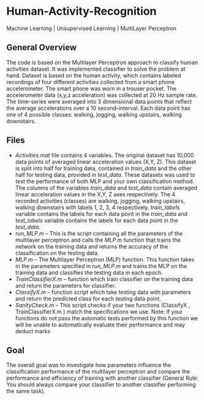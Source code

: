 # Human-Activity-Recognition
Machine Learning | Unsupervised Learning | MultiLayer Perceptron


## General Overview
The code is based on the Multilayer Perceptron approach to classify human activities dataset. It was implemented classifier to solve the problem at hand. Dataset is based on the human activity, which contains labeled recordings of four different activities collected from a smart phone accelerometer. The smart phone was worn in a trouser pocket. The accelerometer data (x,y,z acceleration) was collected at 20 Hz sample rate. The time-series were averaged into 3 dimensional data points that reflect the average accelerations over a 10 second-interval. Each data point has one of 4 possible classes: walking, jogging, walking upstairs, walking downstairs.

## Files
- *Activities.mat* file contains 4 variables. The original dataset has 10,000 data points of averaged linear acceleration values (X,Y, Z). This dataset is split into half for training data, contained in *train_data* and the other half for testing data, provided in *test_data*. These datasets was used to test the performance of both MLP and your own classification method. The columns of the variables *train_data* and *test_data* contain averaged linear acceleration values in the X,Y, Z axes respectively. The 4 recorded activities (classes) are walking, jogging, walking upstairs, walking downstairs with labels 1, 2, 3, 4 respectively. *train_labels* variable contains the labels for each data point in the *train_data* and *test_labels* variable contains the labels for each data point in the *test_data*.
- *run_MLP.m* – This is the script containing all the parameters of the multilayer perceptron and calls the *MLP.m* function that trains the network on the training data and returns the accuracy of the classification on the testing data.
-  *MLP.m* – The Multilayer Perceptron (MLP) function. This function takes in the parameters specified in *run_MLP.m* and trains the MLP on the training data and classifies the testing data in each epoch.
- *TrainClassifierX.m* – function which train classifier on the training data and return the parameters for classifier.
- *ClassifyX.m* – function script which take testing data with parameters and return the predicted class for each testing data point.
- *SanityCheck.m* – This script checks if your two functions (ClassifyX , TrainClassifierX.m ) match the specifications we use. Note: If your functions do not pass the automatic tests performed by this function we will be unable to automatically evaluate their performance and may deduct marks

## Goal
The overall goal was to investigate how parameters influence the classification performance of the multilayer perceptron and compare the performance and efficiency of training with another classifier (General Rule: You should always compare your classifier to another classifier performing the same task).
